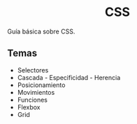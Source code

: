 <h1 align="center">CSS</h1>

Guía básica sobre CSS.

## Temas

- Selectores
- Cascada - Especificidad - Herencia
- Posicionamiento
- Movimientos
- Funciones
- Flexbox
- Grid